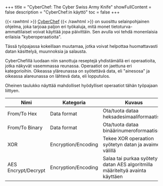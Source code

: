 +++
title = "CyberChef: The Cyber Swiss Army Knife"
showFullContent = false 
description = "CyberChef:in käyttö"
toc = false
+++


{{< rawhtml >}}
<a href="https://gchq.github.io/CyberChef" target="_blank">CyberChef</a>
{{< /rawhtml >}}
on suosittu selainpohjainen ohjelma, joka tarjoaa paljon eri työkaluja, mitä monet tietoturva-ammattilaiset voivat käyttää jopa päivittäin.
Sen avulla voi tehdä monenlaisia erilaisia "kyberoperaatioita".

Tässä työpajassa kokeillaan muutamaa, jotka voivat helpottaa huomattavasti datan käsittelyä, muunnoksia ja salausta.

CyberChefillä luodaan niin sanottuja reseptejä yhdistämällä eri operaatioita, jotka näkyvät vasemmassa reunassa.
Operaatiot on jaettuna eri kategorioihin.
Oikeassa yläreunassa on syötettävä data, eli "ainesosa" ja oikeassa alareunassa on lähtevä data, eli lopputulos.

Oheinen taulukko näyttää mahdolliset hyödylliset operaatiot tähän työpajaan liittyen.

| Nimi                | Kategoria           | Kuvaus                                                           |
|---------------------|---------------------|------------------------------------------------------------------|
| From/To Hex         | Data format         | Ota/tuota dataa heksadesimaaliformaatissa                         |
| From/To Binary      | Data format         | Ota/tuota dataa binäärinumeroformaatissa                          |
| XOR                 | Encryption/Encoding | Tekee XOR operaation syötetyn datan ja avaimen välillä            |
| AES Encrypt/Decrypt | Encryption/Encoding | Salaa tai purkaa syötetyn datan AES algoritmilla määriteltyä avainta käyttäen |